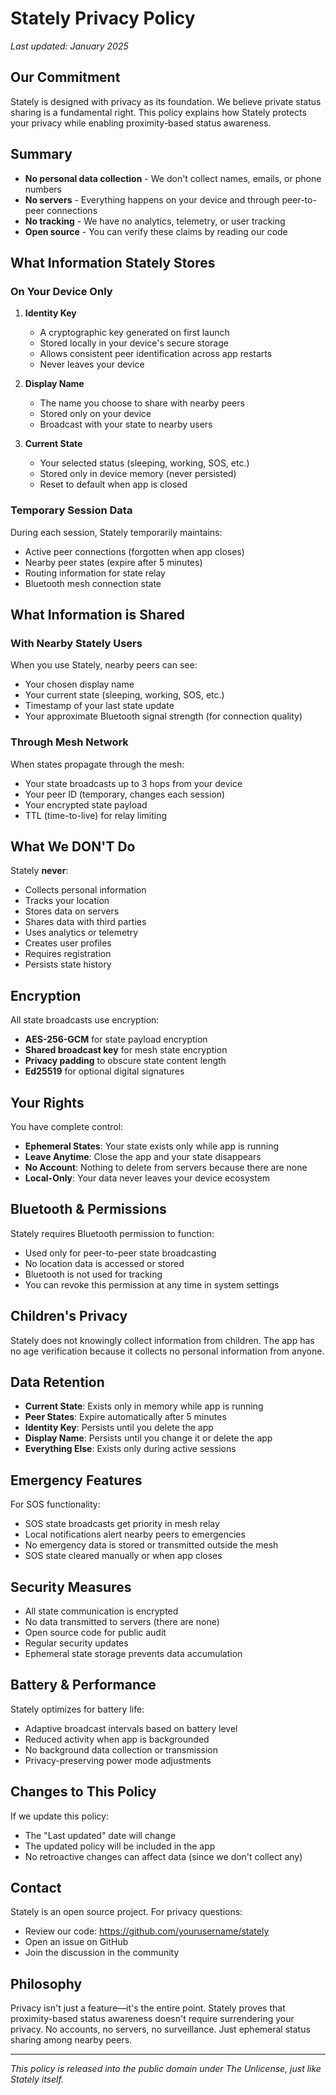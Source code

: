 # Stately Privacy Policy

*Last updated: January 2025*

## Our Commitment

Stately is designed with privacy as its foundation. We believe private status sharing is a fundamental right. This policy explains how Stately protects your privacy while enabling proximity-based status awareness.

## Summary

- **No personal data collection** - We don't collect names, emails, or phone numbers
- **No servers** - Everything happens on your device and through peer-to-peer connections
- **No tracking** - We have no analytics, telemetry, or user tracking
- **Open source** - You can verify these claims by reading our code

## What Information Stately Stores

### On Your Device Only

1. **Identity Key** 
   - A cryptographic key generated on first launch
   - Stored locally in your device's secure storage
   - Allows consistent peer identification across app restarts
   - Never leaves your device

2. **Display Name**
   - The name you choose to share with nearby peers
   - Stored only on your device
   - Broadcast with your state to nearby users

3. **Current State**
   - Your selected status (sleeping, working, SOS, etc.)
   - Stored only in device memory (never persisted)
   - Reset to default when app is closed

### Temporary Session Data

During each session, Stately temporarily maintains:
- Active peer connections (forgotten when app closes)
- Nearby peer states (expire after 5 minutes)
- Routing information for state relay
- Bluetooth mesh connection state

## What Information is Shared

### With Nearby Stately Users

When you use Stately, nearby peers can see:
- Your chosen display name
- Your current state (sleeping, working, SOS, etc.)
- Timestamp of your last state update
- Your approximate Bluetooth signal strength (for connection quality)

### Through Mesh Network

When states propagate through the mesh:
- Your state broadcasts up to 3 hops from your device
- Your peer ID (temporary, changes each session)
- Your encrypted state payload
- TTL (time-to-live) for relay limiting

## What We DON'T Do

Stately **never**:
- Collects personal information
- Tracks your location
- Stores data on servers
- Shares data with third parties
- Uses analytics or telemetry
- Creates user profiles
- Requires registration
- Persists state history

## Encryption

All state broadcasts use encryption:
- **AES-256-GCM** for state payload encryption
- **Shared broadcast key** for mesh state encryption
- **Privacy padding** to obscure state content length
- **Ed25519** for optional digital signatures

## Your Rights

You have complete control:
- **Ephemeral States**: Your state exists only while app is running
- **Leave Anytime**: Close the app and your state disappears
- **No Account**: Nothing to delete from servers because there are none
- **Local-Only**: Your data never leaves your device ecosystem

## Bluetooth & Permissions

Stately requires Bluetooth permission to function:
- Used only for peer-to-peer state broadcasting
- No location data is accessed or stored
- Bluetooth is not used for tracking
- You can revoke this permission at any time in system settings

## Children's Privacy

Stately does not knowingly collect information from children. The app has no age verification because it collects no personal information from anyone.

## Data Retention

- **Current State**: Exists only in memory while app is running
- **Peer States**: Expire automatically after 5 minutes
- **Identity Key**: Persists until you delete the app
- **Display Name**: Persists until you change it or delete the app
- **Everything Else**: Exists only during active sessions

## Emergency Features

For SOS functionality:
- SOS state broadcasts get priority in mesh relay
- Local notifications alert nearby peers to emergencies
- No emergency data is stored or transmitted outside the mesh
- SOS state cleared manually or when app closes

## Security Measures

- All state communication is encrypted
- No data transmitted to servers (there are none)
- Open source code for public audit
- Regular security updates
- Ephemeral state storage prevents data accumulation

## Battery & Performance

Stately optimizes for battery life:
- Adaptive broadcast intervals based on battery level
- Reduced activity when app is backgrounded
- No background data collection or transmission
- Privacy-preserving power mode adjustments

## Changes to This Policy

If we update this policy:
- The "Last updated" date will change
- The updated policy will be included in the app
- No retroactive changes can affect data (since we don't collect any)

## Contact

Stately is an open source project. For privacy questions:
- Review our code: https://github.com/yourusername/stately
- Open an issue on GitHub
- Join the discussion in the community

## Philosophy

Privacy isn't just a feature—it's the entire point. Stately proves that proximity-based status awareness doesn't require surrendering your privacy. No accounts, no servers, no surveillance. Just ephemeral status sharing among nearby peers.

---

*This policy is released into the public domain under The Unlicense, just like Stately itself.*